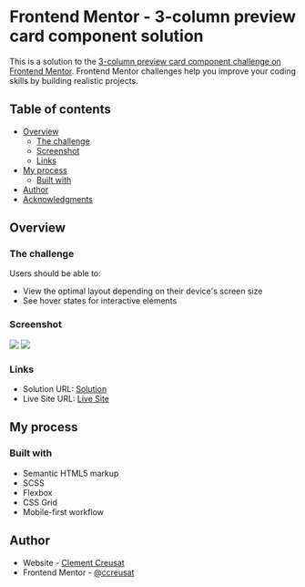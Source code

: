 # Frontend Mentor - 3-column preview card component solution

This is a solution to the [3-column preview card component challenge on Frontend Mentor](https://www.frontendmentor.io/challenges/3column-preview-card-component-pH92eAR2-). Frontend Mentor challenges help you improve your coding skills by building realistic projects.

## Table of contents

-   [Overview](#overview)
    -   [The challenge](#the-challenge)
    -   [Screenshot](#screenshot)
    -   [Links](#links)
-   [My process](#my-process)
    -   [Built with](#built-with)
-   [Author](#author)
-   [Acknowledgments](#acknowledgments)

## Overview

### The challenge

Users should be able to:

-   View the optimal layout depending on their device's screen size
-   See hover states for interactive elements

### Screenshot

![](https://ccreusat-3column-card.vercel.app/images/mysolution-desktop.png)
![](https://ccreusat-3column-card.vercel.app/images/mysolution-mobile.png)

### Links

-   Solution URL: [Solution](https://www.frontendmentor.io/solutions/3-column-card-component-with-css-grid-and-sass-YURZtqa1A)
-   Live Site URL: [Live Site](https://ccreusat-3column-card.vercel.app)

## My process

### Built with

-   Semantic HTML5 markup
-   SCSS
-   Flexbox
-   CSS Grid
-   Mobile-first workflow

## Author

-   Website - [Clement Creusat](https://github.com/ccreusat)
-   Frontend Mentor - [@ccreusat](https://www.frontendmentor.io/profile/ccreusat)

